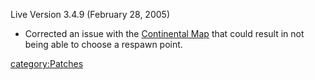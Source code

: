 Live Version 3.4.9 (February 28, 2005)

- Corrected an issue with the [Continental
  Map](Continental_Map.md) that could result in not being able
  to choose a respawn point.

[category:Patches](category:Patches.md)
